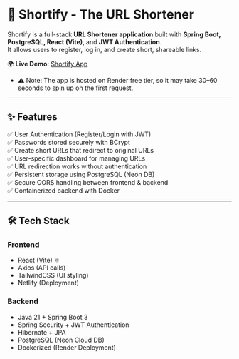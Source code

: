# 🔗 Shortify - The URL Shortener

Shortify is a full-stack **URL Shortener application** built with **Spring Boot, PostgreSQL, React (Vite)**, and **JWT Authentication**.  
It allows users to register, log in, and create short, shareable links. 

🌍 **Live Demo**:  [Shortify App](https://friendly-stardust-5f9657.netlify.app) 
- ⚠️ Note: The app is hosted on Render free tier, so it may take 30–60 seconds to spin up on the first request.

---

## ✨ Features

✅ User Authentication (Register/Login with JWT)  
✅ Passwords stored securely with BCrypt  
✅ Create short URLs that redirect to original URLs  
✅ User-specific dashboard for managing URLs  
✅ URL redirection works without authentication  
✅ Persistent storage using PostgreSQL (Neon DB)  
✅ Secure CORS handling between frontend & backend  
✅ Containerized backend with Docker  

---

## 🛠️ Tech Stack

### **Frontend**
- React (Vite) ⚛️
- Axios (API calls)
- TailwindCSS (UI styling)
- Netlify (Deployment)

### **Backend**
- Java 21 + Spring Boot 3
- Spring Security + JWT Authentication
- Hibernate + JPA
- PostgreSQL (Neon Cloud DB)
- Dockerized (Render Deployment)
